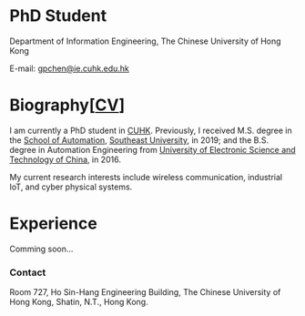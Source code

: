 # PhD Student
 Department of Information Engineering, The Chinese University of Hong Kong 
 
 E-mail: gpchen@ie.cuhk.edu.hk

# Biography[[CV](CV_Chen.pdf)]
 I am currently a PhD student in [CUHK](http://www.cuhk.edu.hk/english/). Previously, I received M.S. degree in the [School of Automation](http://automation.seu.edu.cn/), [Southeast University](http://www.seu.edu.cn/), in 2019; and the B.S. degree in Automation Engineering from [University of Electronic Science and Technology of China](https://www.uestc.edu.cn/), in 2016. 
 
 My current research interests include wireless communication, industrial IoT, and cyber physical systems.

# Experience
Comming soon...


### Contact
Room 727, Ho Sin-Hang Engineering Building, The Chinese University of Hong Kong, Shatin, N.T., Hong Kong.
